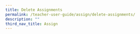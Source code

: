 ```yaml
---
title: Delete Assignments
permalink: /teacher-user-guide/assign/delete-assignments/
description: ""
third_nav_title: Assign
---
```

